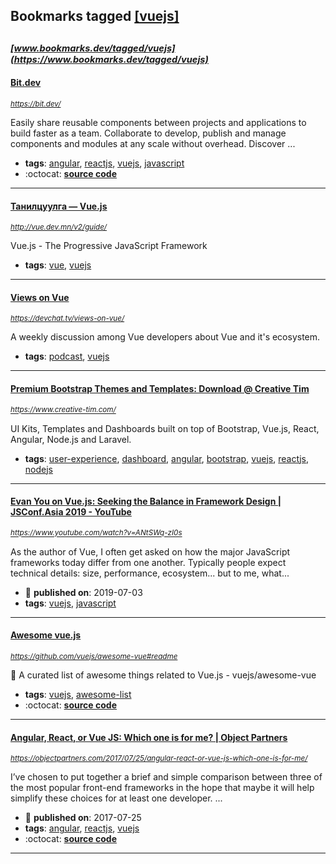 ## Bookmarks tagged [[vuejs]](https://www.bookmarks.dev/search?q=[vuejs])

_<sup><sup>[www.bookmarks.dev/tagged/vuejs](https://www.bookmarks.dev/tagged/vuejs)</sup></sup>_
---
#### [Bit.dev](https://bit.dev/)
_<sup>https://bit.dev/</sup>_

Easily share reusable components between projects and applications to build faster as a team. Collaborate to develop, publish and manage components and modules at any scale without overhead. Discover ...
* **tags**: [angular](../tagged/angular.md), [reactjs](../tagged/reactjs.md), [vuejs](../tagged/vuejs.md), [javascript](../tagged/javascript.md)
* :octocat: **[source code](https://github.com/teambit/bit)**
---
#### [Танилцуулга — Vue.js](http://vue.dev.mn/v2/guide/)
_<sup>http://vue.dev.mn/v2/guide/</sup>_

Vue.js - The Progressive JavaScript Framework
* **tags**: [vue](../tagged/vue.md), [vuejs](../tagged/vuejs.md)
---
#### [Views on Vue](https://devchat.tv/views-on-vue/)
_<sup>https://devchat.tv/views-on-vue/</sup>_

A weekly discussion among Vue developers about Vue and it's ecosystem.
* **tags**: [podcast](../tagged/podcast.md), [vuejs](../tagged/vuejs.md)
---
#### [ Premium Bootstrap Themes and Templates: Download @ Creative Tim ](https://www.creative-tim.com/)
_<sup>https://www.creative-tim.com/</sup>_

UI Kits, Templates and Dashboards built on top of Bootstrap, Vue.js, React, Angular, Node.js and Laravel. 
* **tags**: [user-experience](../tagged/user-experience.md), [dashboard](../tagged/dashboard.md), [angular](../tagged/angular.md), [bootstrap](../tagged/bootstrap.md), [vuejs](../tagged/vuejs.md), [reactjs](../tagged/reactjs.md), [nodejs](../tagged/nodejs.md)
---
#### [Evan You on Vue.js: Seeking the Balance in Framework Design | JSConf.Asia 2019 - YouTube](https://www.youtube.com/watch?v=ANtSWq-zI0s)
_<sup>https://www.youtube.com/watch?v=ANtSWq-zI0s</sup>_

As the author of Vue, I often get asked on how the major JavaScript frameworks today differ from one another. Typically people expect technical details: size, performance, ecosystem... but to me, what...
* :calendar: **published on**: 2019-07-03
* **tags**: [vuejs](../tagged/vuejs.md), [javascript](../tagged/javascript.md)
---
#### [Awesome vue.js](https://github.com/vuejs/awesome-vue#readme)
_<sup>https://github.com/vuejs/awesome-vue#readme</sup>_

🎉 A curated list of awesome things related to Vue.js - vuejs/awesome-vue
* **tags**: [vuejs](../tagged/vuejs.md), [awesome-list](../tagged/awesome-list.md)
* :octocat: **[source code](https://github.com/vuejs/awesome-vue)**
---
#### [Angular, React, or Vue JS: Which one is for me? | Object Partners](https://objectpartners.com/2017/07/25/angular-react-or-vue-js-which-one-is-for-me/)
_<sup>https://objectpartners.com/2017/07/25/angular-react-or-vue-js-which-one-is-for-me/</sup>_

I’ve chosen to put together a brief and simple comparison between three of the most popular front-end frameworks in the hope that maybe it will help simplify these choices for at least one developer. ...
* :calendar: **published on**: 2017-07-25
* **tags**: [angular](../tagged/angular.md), [reactjs](../tagged/reactjs.md), [vuejs](../tagged/vuejs.md)
* :octocat: **[source code](https://github.com/mike-plummer/angular-react-vue-stopwatch)**
---
